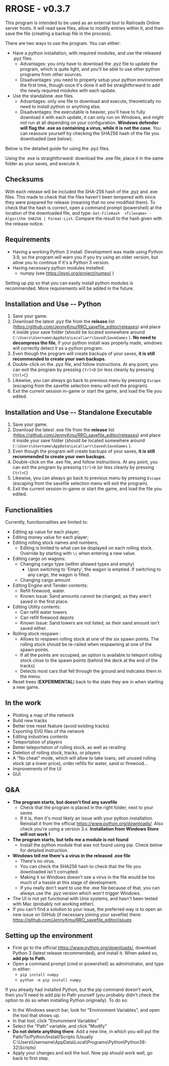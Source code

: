 ﻿# RROSE - v0.3.7

This program is intended to be used as an external tool to Railroads Online server hosts. It will read save files, allow to modify entries within it, and then save the file (creating a backup file in the process).

There are two ways to use the program. You can either:
* Have a python installation, with required modules, and use the released .pyz files.
  * Advantages: you only have to download the .pyz file to update the program, which is quite light, and you'll be able to use other python programs from other sources.
  * Disadvantages: you need to properly setup your python environment the first time, though once it's done it will be straightforward to add the newly required modules with each update.
* Use the standalone .exe files.
  * Advantages: only one file to download and execute, theoretically no need to install python or anything else.
  * Disadvantages: the executable is heavier, you'll have to fully download it with each update, it can only run on Windows, and might not run at all depending on your configuration. **Windows defender will flag the .exe as containing a virus, while it is not the case**. You can reassure yourself by checking the SHA256 hash of the file you downloaded (see below).

Below is the detailed guide for using the .pyz files.

Using the .exe is straightforward: download the .exe file, place it in the same folder as your saves, and execute it.

## Checksums

With each release will be included the SHA-256 hash of the .pyz and .exe files. This made to check that the files haven't been tempered with since they were prepared for release (meaning that no one modified them). To check that the hash is correct, open a command prompt (powershell) at the location of the downloaded file, and type: ``Get-FileHash  <filename> -Algorithm SHA256 | Format-List``. Compare the result to the hash given with the release notice.

## Requirements

* Having a working Python 3 install. Development was made using Python 3.9, so the program will warn you if you try using an older version, but allow you to continue if it's a Python 3 version.
* Having necessary python modules installed:
  * numpy (see https://pypi.org/project/numpy/ )

Setting up pip so that you can easily install python modules is recommended. More requirements will be added in the future.

## Installation and Use -- Python

1. Save your game.
2. Download the latest .pyz file from the **release** list (https://github.com/JennyKmu/RRO_savefile_editor/releases) and place it inside your save folder (should be located somewhere around ``C:\Users\Username\AppData\Local\arr\Saved\SaveGames`` ). **No need to decompress the file**, if your python install was properly made, windows will correctly detect it as a python program.
3. Even though the program will create backups of your saves, **it is still recommended to create your own backups.**
4. Double-click on the .pyz file, and follow instructions. At any point, you can exit the program by pressing ``Ctrl+D`` (or less cleanly by pressing ``Ctrl+C``)
5. Likewise, you can always go back to previous menu by pressing ``Escape`` (escaping from the savefile selection menu will exit the program).
6. Exit the current session in-game or start the game, and load the file you edited.

## Installation and Use -- Standalone Executable

1. Save your game.
2. Download the latest .exe file from the **release** list (https://github.com/JennyKmu/RRO_savefile_editor/releases) and place it inside your save folder (should be located somewhere around ``C:\Users\Username\AppData\Local\arr\Saved\SaveGames`` ).
3. Even though the program will create backups of your saves, **it is still recommended to create your own backups.**
4. Double-click on the .exe file, and follow instructions. At any point, you can exit the program by pressing ``Ctrl+D`` (or less cleanly by pressing ``Ctrl+C``)
5. Likewise, you can always go back to previous menu by pressing ``Escape`` (escaping from the savefile selection menu will exit the program).
6. Exit the current session in-game or start the game, and load the file you edited.

## Functionalities

Currently, functionnalities are limited to:
* Editing xp value for each player;
* Editing money value for each player;
* Editing rolling stock names and numbers;
  * Editing is limited to what can be displayed on each rolling stock. Override by starting with  `\i` when entering a new value.
* Editing cargo on wagons:
  * Changing cargo type (within allowed types and empty)
    * Upon switching to 'Empty', the wagon is emptied. If switching to any cargo, the wagon is filled.
  * Changing cargo amount
* Editing Engine and Tender contents:
  * Refill firewood, water.
  * Known Issue: Sand amounts cannot be changed, as they aren't saved in the first place.
* Editing Utility contents:
  * Can refill water towers
  * Can refill firewood depots
  * Known Issue: Sand towers are not listed, as their sand amount isn't saved either.
* Rolling stock respawn :
  * Allows to respawn rolling stock at one of the six spawn points. The rolling stock should be re-railed when respawning at one of the spawn points.
  * If all the points are occupied, an option is available to teleport rolling stock close to the spawn points (behind the deck at the end of the tracks).
  * Detects most cars that fell through the ground and indicates them in the menu.
* Reset trees (**EXPERIMENTAL**) back to the state they are in when starting a new game.

## In the work

* Plotting a map of the network
* Build new tracks
* Better tree reset feature (avoid existing tracks)
* Exporting SVG files of the network
* Editing industries contents
* Teleportation of players
* Better teleportation of rolling stock, as well as rerailing
* Deletion of rolling stock, tracks, or players
* A "No cheat" mode, which will allow to take loans, sell unused rolling stock (at a lower price), order refills for water, sand or firewood...
* Improvements of the UI
* GUI

## Q&A

* **The program starts, but doesn't find any savefile**
  * Check that the program is placed in the right folder, next to your saves
  * If it is, then it's most likely an issue with your python installation. Reinstall it from the official https://www.python.org/downloads/. Also check you're using a version 3.x. **Installation from Windows Store will not work !**
* **The program starts, but tells me a module is not found**
  * Install the python module that was not found using pip. Check below for detailed instruction.
* **Windows tell me there's a virus in the released .exe file**
  * There's no virus.
  * You can check the SHA256 hash to check that the file you downloaded isn't corrupted.
  * Making it so Windows doesn't see a virus in the file would be too much of a hassle at this stage of development.
  * If you really don't want to use the .exe file because of that, you can always use the .pyz version which won't trigger Windows.
* The UI is not yet functional with Unix systems, and hasn't been tested with Mac (probably not working either).
* If you can't find a solution to your issue, the preferred way is to open an new issue on GitHub (if necessary joining your savefile) there: https://github.com/JennyKmu/RRO_savefile_editor/issues

## Setting up the environment

* First go to the official https://www.python.org/downloads/, download Python 3 (latest release recommended), and install it. When asked so, **add pip to Path**.
* Open a command prompt (cmd or powershell) as administrator, and type in either:
  * ``pip install numpy``
  * ``python -m pip install numpy``

If you already had installed Python, but the pip command doesn't work, then you'll need to add pip to Path yourself (you probably didn't check the option to do so when installing Python originally). To do so:
* In the Windows search bar, look for "Environment Variables", and open the tool that shows up.
* In that tool, click "Environment Variables"
* Select the "Path" variable, and click "Modify"
* **Do not delete anything there**. Add a new line, in which you will put the Path/To/Python/Install/Scripts (Usually C:\\Users\\Username\\AppData\\Local\\Programs\\Python\\Python38-32\\Scripts)
* Apply your changes and exit the tool. Now pip should work well, go back to first step.
